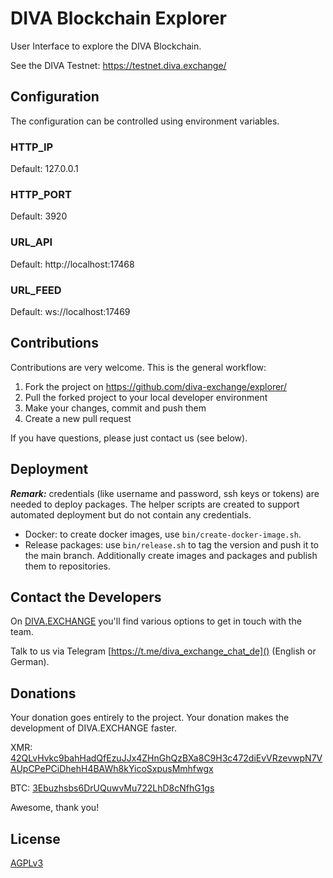 # DIVA Blockchain Explorer

User Interface to explore the DIVA Blockchain.

See the DIVA Testnet: https://testnet.diva.exchange/

## Configuration
The configuration can be controlled using environment variables.

### HTTP_IP
Default: 127.0.0.1

### HTTP_PORT
Default: 3920

### URL_API
Default: http://localhost:17468

### URL_FEED
Default: ws://localhost:17469

## Contributions
Contributions are very welcome. This is the general workflow:
1. Fork the project on https://github.com/diva-exchange/explorer/
2. Pull the forked project to your local developer environment
3. Make your changes, commit and push them
4. Create a new pull request

If you have questions, please just contact us (see below).

## Deployment

_**Remark:**_ credentials (like username and password, ssh keys or tokens) are needed to deploy packages. The helper scripts are created to support automated deployment but do not contain any credentials.

* Docker: to create docker images, use `bin/create-docker-image.sh`.
* Release packages: use `bin/release.sh` to tag the version and push it to the main branch. Additionally create images and packages and publish them to repositories. 

## Contact the Developers

On [DIVA.EXCHANGE](https://www.diva.exchange) you'll find various options to get in touch with the team.

Talk to us via Telegram [https://t.me/diva_exchange_chat_de]() (English or German).

## Donations

Your donation goes entirely to the project. Your donation makes the development of DIVA.EXCHANGE faster.

XMR: [42QLvHvkc9bahHadQfEzuJJx4ZHnGhQzBXa8C9H3c472diEvVRzevwpN7VAUpCPePCiDhehH4BAWh8kYicoSxpusMmhfwgx](monero:42QLvHvkc9bahHadQfEzuJJx4ZHnGhQzBXa8C9H3c472diEvVRzevwpN7VAUpCPePCiDhehH4BAWh8kYicoSxpusMmhfwgx)

BTC: [3Ebuzhsbs6DrUQuwvMu722LhD8cNfhG1gs](bitcoin:3Ebuzhsbs6DrUQuwvMu722LhD8cNfhG1gs)

Awesome, thank you!

## License

[AGPLv3](https://github.com/diva-exchange/explorer/blob/main/LICENSE)
